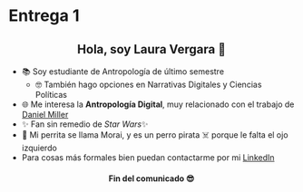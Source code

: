 # Entrega 1
<h2 align="center">Hola, soy Laura Vergara 🌈</h2>

- 📚 Soy estudiante de Antropología de último semestre
    -  🤓 También hago opciones en Narrativas Digitales y Ciencias Políticas
- 🌐 Me interesa la **Antropología Digital**, muy relacionado con el trabajo de [Daniel Miller](https://www.ucl.ac.uk/anthropology/people/academic-and-teaching-staff/daniel-miller)
- ✨ Fan sin remedio de *Star Wars*✨
- 🐶 Mi perrita se llama Morai, y es un perro pirata ☠️ porque le falta el ojo izquierdo
- Para cosas más formales bien puedan contactarme por mi [LinkedIn](https://www.linkedin.com/in/ldvergarav/)
<h4 align="center">Fin del comunicado 😎</h4>
